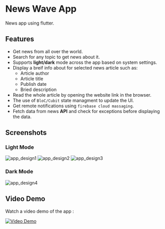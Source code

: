 # News Wave App

News app using flutter.

## Features

- Get news from all over the world.
- Search for any topic to get news about it.
- Supports **light/dark** mode across the app based on system settings.
- Display a breif info about for selected news article such as:
  - Article author
  - Article title
  - Publish date
  - Bried description
- Read the whole article by opening the website link in the browser.
- The use of `BloC/Cubit` state managment to update the UI.
- Get remote notifications using `firebase cloud massaging`.
- Fetch data from news **API** and check for exceptions before displaying the data.

## Screenshots

### Light Mode

![app_design1](https://github.com/shalabycr7/news_app_using_news_api/assets/17945581/a610858e-66c8-4b80-a04f-a171dd047158)
![app_design2](https://github.com/shalabycr7/news_app_using_news_api/assets/17945581/0f20c069-566a-4002-85b7-823de524db00)
![app_design3](https://github.com/shalabycr7/news_app_using_news_api/assets/17945581/960d98db-f88d-4bf4-850a-be1dfe3acd48)

### Dark Mode

![app_design4](https://github.com/shalabycr7/news_app_using_news_api/assets/17945581/e965ec48-f3c3-4e9a-9d1d-73cf00323bf3)

## Video Demo

Watch a video demo of the app :

[![Video Demo](https://img.youtube.com/vi/V4Dt4iWQn7c/0.jpg)](https://www.youtube.com/watch?v=V4Dt4iWQn7c)
